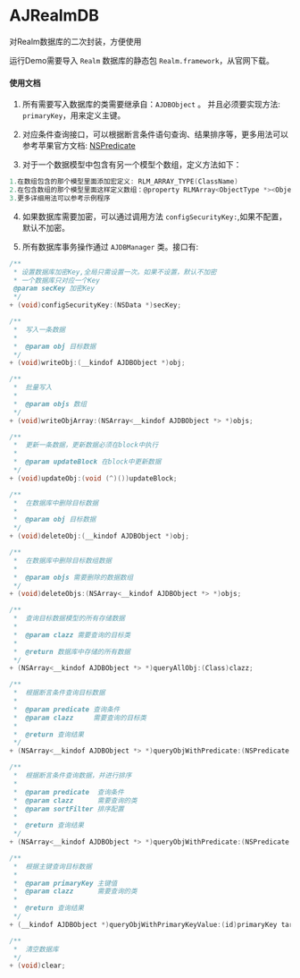 # AJRealmDB
对Realm数据库的二次封装，方便使用

运行Demo需要导入 `Realm` 数据库的静态包 `Realm.framework`，从官网下载。


#### 使用文档

1. 所有需要写入数据库的类需要继承自：`AJDBObject` 。  并且必须要实现方法: `primaryKey`，用来定义主键。

2. 对应条件查询接口，可以根据断言条件语句查询、结果排序等，更多用法可以参考苹果官方文档: [NSPredicate](https://developer.apple.com/library/ios/documentation/Cocoa/Conceptual/Predicates/AdditionalChapters/Introduction.html)

3. 对于一个数据模型中包含有另一个模型个数组，定义方法如下：

  ```objective-c
  1.在数组包含的那个模型里面添加宏定义: RLM_ARRAY_TYPE(ClassName)
  2.在包含数组的那个模型里面这样定义数组：@property RLMArray<ObjectType *><ObjectType> *arrayOfObjectTypes
  3.更多详细用法可以参考示例程序
  ```

4. 如果数据库需要加密，可以通过调用方法 `configSecurityKey:`,如果不配置，默认不加密。

5. 所有数据库事务操作通过 `AJDBManager` 类。接口有:

```objective-c
/**
 * 设置数据库加密Key,全局只需设置一次。如果不设置，默认不加密
 * 一个数据库只对应一个Key
 @param secKey 加密Key
 */
+ (void)configSecurityKey:(NSData *)secKey;

/**
 *  写入一条数据
 *
 *  @param obj 目标数据
 */
+ (void)writeObj:(__kindof AJDBObject *)obj;

/**
 *  批量写入
 *
 *  @param objs 数组
 */
+ (void)writeObjArray:(NSArray<__kindof AJDBObject *> *)objs;

/**
 *  更新一条数据，更新数据必须在block中执行
 *
 *  @param updateBlock 在block中更新数据
 */
+ (void)updateObj:(void (^)())updateBlock;

/**
 *  在数据库中删除目标数据
 *
 *  @param obj 目标数据
 */
+ (void)deleteObj:(__kindof AJDBObject *)obj;

/**
 *  在数据库中删除目标数组数据
 *
 *  @param objs 需要删除的数据数组
 */
+ (void)deleteObjs:(NSArray<__kindof AJDBObject *> *)objs;

/**
 *  查询目标数据模型的所有存储数据
 *
 *  @param clazz 需要查询的目标类
 *
 *  @return 数据库中存储的所有数据
 */
+ (NSArray<__kindof AJDBObject *> *)queryAllObj:(Class)clazz;

/**
 *  根据断言条件查询目标数据
 *
 *  @param predicate 查询条件
 *  @param clazz     需要查询的目标类
 *
 *  @return 查询结果
 */
+ (NSArray<__kindof AJDBObject *> *)queryObjWithPredicate:(NSPredicate *)predicate targetClass:(Class)clazz;

/**
 *  根据断言条件查询数据，并进行排序
 *
 *  @param predicate  查询条件
 *  @param clazz      需要查询的类
 *  @param sortFilter 排序配置
 *
 *  @return 查询结果
 */
+ (NSArray<__kindof AJDBObject *> *)queryObjWithPredicate:(NSPredicate *)predicate sortFilter:(AJSortFilter *)sortFilter targetClass:(Class)clazz;

/**
 *  根据主键查询目标数据
 *
 *  @param primaryKey 主键值
 *  @param clazz      需要查询的类
 *
 *  @return 查询结果
 */
+ (__kindof AJDBObject *)queryObjWithPrimaryKeyValue:(id)primaryKey targetClass:(Class)clazz;

/**
 *  清空数据库
 */
+ (void)clear;
```
